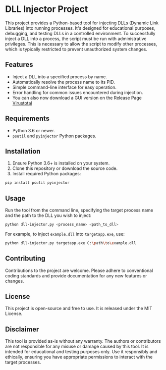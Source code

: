 # DLL Injector Project

This project provides a Python-based tool for injecting DLLs (Dynamic Link Libraries) into running processes. It's designed for educational purposes, debugging, and testing DLLs in a controlled environment. To successfully inject a DLL into a process, the script must be run with administrative privileges. This is necessary to allow the script to modify other processes, which is typically restricted to prevent unauthorized system changes.

## Features

- Inject a DLL into a specified process by name.
- Automatically resolve the process name to its PID.
- Simple command-line interface for easy operation.
- Error handling for common issues encountered during injection.
- You can also now download a GUI version on the Release Page [Virustotal](https://www.virustotal.com/gui/file/f36e940df6c319aaf735bb11362b1454e5dbc91a4e624213cf8c39a668adbbfc/detection)


## Requirements

- Python 3.6 or newer.
- `psutil` and `pyinjector` Python packages.

## Installation

1. Ensure Python 3.6+ is installed on your system.
2. Clone this repository or download the source code.
3. Install required Python packages:

```bash
pip install psutil pyinjector
```

## Usage

Run the tool from the command line, specifying the target process name and the path to the DLL you wish to inject:

```bash
python dll-injector.py <process_name> <path_to_dll>
```

For example, to inject `example.dll` into `targetapp.exe`, use:

```bash
python dll-injector.py targetapp.exe C:\path\to\example.dll
```

## Contributing

Contributions to the project are welcome. Please adhere to conventional coding standards and provide documentation for any new features or changes.

## License

This project is open-source and free to use. It is released under the MIT License.

## Disclaimer

This tool is provided as-is without any warranty. The authors or contributors are not responsible for any misuse or damage caused by this tool. It is intended for educational and testing purposes only. Use it responsibly and ethically, ensuring you have appropriate permissions to interact with the target processes.